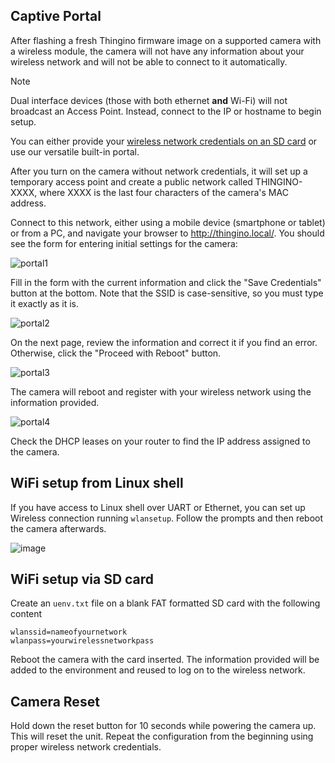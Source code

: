 ## Captive Portal

After flashing a fresh Thingino firmware image on a supported camera with a wireless module, the camera will not have any information about your wireless network and will not be able to connect to it automatically.

> [!NOTE]
> Dual interface devices (those with both ethernet __and__ Wi-Fi) will not broadcast an Access Point.  Instead, connect to the IP or hostname to begin setup.

You can either provide your [wireless network credentials on an SD card](https://github.com/themactep/thingino-firmware/wiki/Configuring-Wi%E2%80%90Fi-Access#wifi-setup-via-sd-card) or use our versatile built-in portal.

After you turn on the camera without network credentials, it will set up a temporary access point and create a public network called THINGINO-XXXX, where XXXX is the last four characters of the camera's MAC address.

Connect to this network, either using a mobile device (smartphone or tablet) or from a PC, and navigate your browser to http://thingino.local/. You should see the form for entering initial settings for the camera:

![portal1](https://github.com/user-attachments/assets/d0bcd753-c2e5-4694-8db8-bc086dfdc672)

Fill in the form with the current information and click the "Save Credentials" button at the bottom.
Note that the SSID is case-sensitive, so you must type it exactly as it is.

![portal2](https://github.com/user-attachments/assets/8ac87448-702e-4eb1-9ecc-08d62179bfa4)

On the next page, review the information and correct it if you find an error. Otherwise, click the "Proceed with Reboot" button.

![portal3](https://github.com/user-attachments/assets/15d0b12a-679d-45d2-a7d3-c71db9a159ab)

The camera will reboot and register with your wireless network using the information provided.

![portal4](https://github.com/user-attachments/assets/70dbeca8-f2e3-4c55-af06-d82148c61adf)

Check the DHCP leases on your router to find the IP address assigned to the camera.


## WiFi setup from Linux shell

If you have access to Linux shell over UART or Ethernet, you can set up Wireless connection running `wlansetup`.
Follow the prompts and then reboot the camera afterwards.
 
![image](https://github.com/user-attachments/assets/6417820a-214f-4cec-bed4-1da9bf6af6b1)


## WiFi setup via SD card

Create an `uenv.txt` file on a blank FAT formatted SD card with the following content

```
wlanssid=nameofyournetwork
wlanpass=yourwirelessnetworkpass
```

Reboot the camera with the card inserted. The information provided will be added to the environment and reused to log on to the wireless network.


## Camera Reset

Hold down the reset button for 10 seconds while powering the camera up. This will reset the unit.
Repeat the configuration from the beginning using proper wireless network credentials.